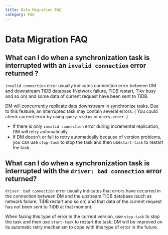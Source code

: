 ```yaml
---
title: Data Migration FAQ
category: FAQ
---
```


# Data Migration FAQ

## What can I do when a synchronization task is interrupted with an `invalid connection` error returned ?

`invalid connection` error usually indicates connection error between DM and downstream TiDB database (Network failure, TiDB restart, Tikv busy and so on) and some data of current request have been sent to TiDB.

DM will concurrently replicate data downstream in synchronize tasks. Due to this feature, an interrupted task may contain several errors. ( You could check current error by using `query-status` or `query-error`. )

- If there is only `invalid connection` error during incremental replication, DM will retry automatically.
- If DM doesn't or fail to retry automatically because of version problems, you can use `stop-task` to stop the task and then use`start-task` to restart the task.

## What can I do when a synchronization task is interrupted with the `driver: bad connection` error returned?

`driver: bad connection` error usually indicates that errors have occurred in the connection between DM and the upstream TiDB database (such as network failure, TiDB restart and so on) and that data of the current request has not been sent to TiDB at that moment.

When facing this type of error in the current version, use `stop-task` to stop the task and then use `start-task` to restart the task. DM will be improved on its automatic retry mechanism to cope with this type of error in the future.
